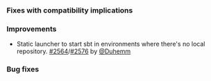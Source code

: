   [@Duhemm]: https://github.com/Duhemm
  [#2564]: https://github.com/sbt/sbt/issues/2564
  [#2576]: https://github.com/sbt/sbt/pull/2576

### Fixes with compatibility implications

### Improvements

- Static launcher to start sbt in environments where there's no local repository. [#2564][#2564]/[#2576][#2576] by [@Duhemm][@Duhemm]

### Bug fixes
